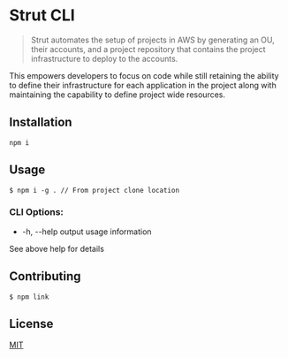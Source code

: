# Strut CLI

> Strut automates the setup of projects in AWS by generating an OU, their accounts, and a project repository that contains the project infrastructure to deploy to the accounts.

This empowers developers to focus on code while still retaining the ability to define their infrastructure for each application in the project along with maintaining the capability to define project wide resources. 

## Installation

```
npm i
```

## Usage

```
$ npm i -g . // From project clone location
```
### CLI Options:

  * -h, --help               output usage information

See above help for details

## Contributing

```
$ npm link
```

## License

[MIT](https://github.com/vuejs/vue-cli/blob/dev/LICENSE)